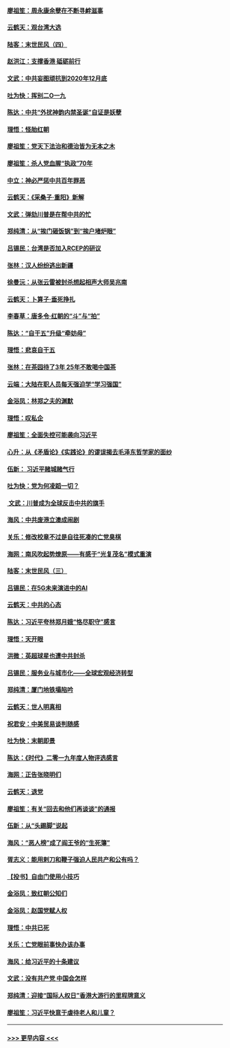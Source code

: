 #### [廖祖笙：周永康余孽在不断寻衅滋事](../pages/nsc993/n11751013.md?t=12290911) 
#### [云鹤天：观台湾大选](../pages/nsc993/n11751007.md?t=12290911) 
#### [陆客：末世民风（四）](../pages/nsc993/n11749203.md?t=12290911) 
#### [赵洪江：支撑香港 砥砺前行](../pages/nsc993/n11748482.md?t=12290911) 
#### [文武：中共妄图顽抗到2020年12月底](../pages/nsc993/n11748446.md?t=12290911) 
#### [吐为快：挥别二O一九](../pages/nsc993/n11748411.md?t=12290911) 
#### [陈达：中共“外扰神韵内禁圣诞”自证是妖孽](../pages/nsc993/n11748226.md?t=12290911) 
#### [理悟：怪胎红朝](../pages/nsc993/n11748206.md?t=12290911) 
#### [廖祖笙：党天下法治和德治皆为无本之木](../pages/nsc993/n11748135.md?t=12290911) 
#### [廖祖笙：杀人党血腥“执政”70年](../pages/nsc993/n11745144.md?t=12290911) 
#### [中立：神必严惩中共百年罪恶](../pages/nsc993/n11744970.md?t=12290911) 
#### [云鹤天：《采桑子‧重阳》新解](../pages/nsc993/n11744948.md?t=12290911) 
#### [文武：弹劾川普是在帮中共的忙](../pages/nsc993/n11744758.md?t=12290911) 
#### [郑纯清：从“挨门砸饭锅”到“挨户堵炉眼”](../pages/nsc993/n11744745.md?t=12290911) 
#### [吕锡民：台湾是否加入RCEP的研议](../pages/nsc993/n11744701.md?t=12290911) 
#### [张林：汉人纷纷逃出新疆](../pages/nsc993/n11743530.md?t=12290911) 
#### [徐曼沅：从张云雷被封杀想起相声大师吴兆南](../pages/nsc993/n11741816.md?t=12290911) 
#### [云鹤天：卜算子‧垂死挣扎](../pages/nsc993/n11739956.md?t=12290911) 
#### [李春草：唐多令‧红朝的“斗”与“拍”](../pages/nsc993/n11739830.md?t=12290911) 
#### [陈达：“自干五”升级“牵妨母”](../pages/nsc993/n11739724.md?t=12290911) 
#### [理悟：悲哀自干五](../pages/nsc993/n11739547.md?t=12290911) 
#### [张林：在茶园待了3年 25年不敢喝中国茶](../pages/nsc993/n11739240.md?t=12290911) 
#### [云端：大陆在职人员每天强迫学“学习强国”](../pages/nsc993/n11738735.md?t=12290911) 
#### [金浴凤：林郑之夫的渊默](../pages/nsc993/n11737735.md?t=12290911) 
#### [理悟：叹私企](../pages/nsc993/n11737715.md?t=12290911) 
#### [廖祖笙：全面失控可能袭向习近平](../pages/nsc993/n11737704.md?t=12290911) 
#### [心升：从《矛盾论》《实践论》的谬误揭去毛泽东哲学家的面纱](../pages/nsc993/n11736962.md?t=12290911) 
#### [伍新： 习近平赌城赌气行](../pages/nsc993/n11736929.md?t=12290911) 
#### [吐为快：党为何凌蹈一切？](../pages/nsc993/n11736915.md?t=12290911) 
#### [ 文武：川普成为全球反击中共的旗手](../pages/nsc993/n11736882.md?t=12290911) 
#### [海风：中共废港立澳成闹剧](../pages/nsc993/n11735857.md?t=12290911) 
#### [关乐：修改校章不过是自往死凑的亡党臭棋](../pages/nsc993/n11735097.md?t=12290911) 
#### [海网：南风吹起势燎原——有感于“光复茂名”模式重演](../pages/nsc993/n11732308.md?t=12290911) 
#### [陆客：末世民风（三）](../pages/nsc993/n11732211.md?t=12290911) 
#### [吕锡民：在5G未来演进中的AI](../pages/nsc993/n11730010.md?t=12290911) 
#### [云鹤天：中共的心态](../pages/nsc993/n11729906.md?t=12290911) 
#### [陈达：习近平夸林郑月娥“恪尽职守”感言](../pages/nsc993/n11729881.md?t=12290911) 
#### [理悟：天开眼](../pages/nsc993/n11729699.md?t=12290911) 
#### [洪微：英超球星也遭中共封杀](../pages/nsc993/n11727243.md?t=12290911) 
#### [吕锡民：服务业与城市化——全球宏观经济转型](../pages/nsc993/n11725845.md?t=12290911) 
#### [郑纯清：厦门地铁塌陷吟](../pages/nsc993/n11725813.md?t=12290911) 
#### [云鹤天：世人明真相](../pages/nsc993/n11725621.md?t=12290911) 
#### [祝君安：中美贸易谈判随感](../pages/nsc993/n11725609.md?t=12290911) 
#### [吐为快：末朝即景](../pages/nsc993/n11723365.md?t=12290911) 
#### [陈达：《时代》二零一九年度人物评选感言](../pages/nsc993/n11723337.md?t=12290911) 
#### [海网：正告张晓明们](../pages/nsc993/n11723228.md?t=12290911) 
#### [云鹤天：退党](../pages/nsc993/n11723056.md?t=12290911) 
#### [廖祖笙：有关“回去和他们再谈谈”的通报](../pages/nsc993/n11722442.md?t=12290911) 
#### [伍新：从“头踢脚”说起](../pages/nsc993/n11722429.md?t=12290911) 
#### [海风：“恶人榜”成了阎王爷的“生死簿”](../pages/nsc993/n11722272.md?t=12290911) 
#### [胥志义：能用剌刀和鞭子强迫人民共产和公有吗？](../pages/nsc993/n11720569.md?t=12290911) 
#### [【投书】自由门使用小技巧](../pages/nsc993/n11720180.md?t=12290911) 
#### [金浴凤：致红朝公知们](../pages/nsc993/n11720563.md?t=12290911) 
#### [金浴凤：赵国党赋人权](../pages/nsc993/n11720533.md?t=12290911) 
#### [理悟：中共已死](../pages/nsc993/n11720233.md?t=12290911) 
#### [关乐：亡党眼前事快办该办事](../pages/nsc993/n11719160.md?t=12290911) 
#### [海风：给习近平的十条建议](../pages/nsc993/n11717616.md?t=12290911) 
#### [文武：没有共产党 中国会怎样](../pages/nsc993/n11717584.md?t=12290911) 
#### [郑纯清：迎接“国际人权日”香港大游行的里程牌意义](../pages/nsc993/n11717417.md?t=12290911) 
#### [廖祖笙：习近平快意于虐待老人和儿童？](../pages/nsc993/n11715313.md?t=12290911) 

----
#### [ >>> 更早内容 <<< ](../indexes/nsc993-earlier.md)
